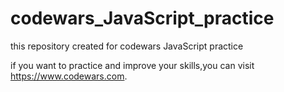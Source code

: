 # codewars_JavaScript_practice

this repository created for codewars JavaScript practice

if you want to practice and improve your skills,you can visit https://www.codewars.com.

